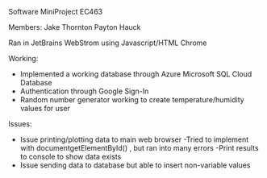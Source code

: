 Software MiniProject EC463

Members:
Jake Thornton
Payton Hauck

Ran in JetBrains WebStrom using Javascript/HTML
Chrome

Working:
- Implemented a working database through Azure Microsoft SQL Cloud Database
- Authentication through Google Sign-In
- Random number generator working to create temperature/humidity values for user

Issues:
- Issue printing/plotting data to main web browser
  -Tried to implement with documentgetElementById() , but ran into many errors
  -Print results to console to show data exists
- Issue sending data to database but able to insert non-variable values
